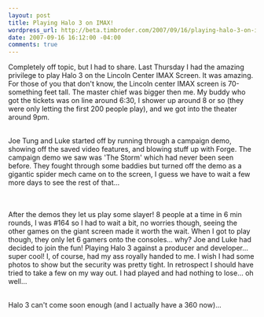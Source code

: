 ```yaml
--- 
layout: post
title: Playing Halo 3 on IMAX!
wordpress_url: http://beta.timbroder.com/2007/09/16/playing-halo-3-on-imax/
date: 2007-09-16 16:12:00 -04:00
comments: true
---
```

Completely off topic, but I had to share.  Last Thursday I had the amazing privilege to play Halo 3 on the Lincoln Center IMAX Screen.  It was amazing.  For those of you that don't know, the Lincoln center IMAX screen is 70-something feet tall.  The master chief was bigger then me.  My buddy who got the tickets was on line around 6:30, I shower up around 8 or so (they were only letting the first 200 people play), and we got into the theater around 9pm.<br /><br />

Joe Tung and Luke started off by running through a campaign demo, showing off the saved video features, and blowing stuff up with Forge.  The campaign demo we saw was 'The Storm' which had never been seen before.  They fought through some baddies but turned off the demo as a gigantic spider mech came on to the screen, I guess we have to wait a few more days to see the rest of that...  

<br /><br />After the demos they let us play some slayer!    8 people at a time in 6 min rounds, I was #164 so I had to wait a bit, no worries though, seeing the other games on the giant screen made it worth the wait.  When I got to play though, they only let 6 gamers onto the consoles... why? Joe and Luke had decided to join the fun!  Playing Halo 3 against a producer and developer... super cool!  I, of course, had my ass royally handed to me.  I wish I had some photos to show but the security was pretty tight.  In retrospect I should have tried to take a few on my way out.  I had played and had nothing to lose... oh well...<br /><br />

Halo 3 can't come soon enough (and I actually have a 360 now)...
